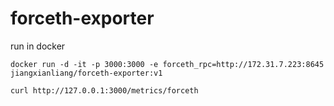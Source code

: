 # forceth-exporter

run in docker
```
docker run -d -it -p 3000:3000 -e forceth_rpc=http://172.31.7.223:8645 jiangxianliang/forceth-exporter:v1

curl http://127.0.0.1:3000/metrics/forceth
```

